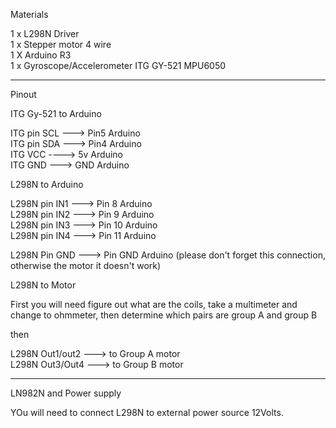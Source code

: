 Materials

1 x L298N Driver  
1 x Stepper motor 4 wire  
1 X Arduino R3  
1 x Gyroscope/Accelerometer ITG GY-521 MPU6050

-------------------------

Pinout

ITG Gy-521 to Arduino 

ITG pin SCL ---> Pin5 Arduino  
ITG pin SDA ---> Pin4 Arduino      
ITG VCC ----> 5v Arduino    
ITG GND ---> GND Arduino 


L298N to Arduino

L298N pin IN1 ---> Pin 8 Arduino  
L298N pin IN2 ---> Pin 9 Arduino  
L298N pin IN3 ---> Pin 10 Arduino  
L298N pin IN4 ---> Pin 11 Arduino   

L298N Pin GND ---> Pin GND Arduino (please don't forget this connection, otherwise the motor it doesn't work)


L298N to Motor

First you will need figure out what are the coils, take a multimeter and change to ohmmeter, 
then determine which pairs are group A and group B 

then

 L298N Out1/out2 ---> to Group A motor  
 L298N Out3/Out4 ---> to Group B motor  

-------------------------------------------
 
 LN982N and Power supply

YOu will need to connect L298N to external power source 12Volts.
